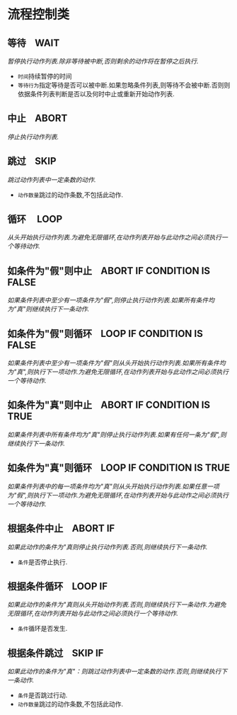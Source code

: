 # 流程控制类



## 等待    WAIT

_暂停执行动作列表.除非等待被中断,否则剩余的动作将在暂停之后执行._

- `时间`持续暂停的时间
- `等待行为`指定等待是否可以被中断.如果忽略条件列表,则等待不会被中断.否则则依据条件列表判断是否以及何时中止或重新开始动作列表.<br />



## 中止    ABORT

_停止执行动作列表._<br />



## 跳过    SKIP

_跳过动作列表中一定条数的动作._

- `动作数量`跳过的动作条数,不包括此动作.<br />



## 循环     LOOP

_从头开始执行动作列表.为避免无限循环,在动作列表开始与此动作之间必须执行一个等待动作._<br />



## 如条件为"假"则中止    ABORT IF CONDITION IS FALSE

_如果条件列表中至少有一项条件为"假",则停止执行动作列表.如果所有条件均为"真"则继续执行下一条动作._<br />



## 如条件为"假"则循环    LOOP IF CONDITION IS FALSE

_如果条件列表中至少有一项条件为"假"则从头开始执行动作列表.如果所有条件均为"真",则执行下一项动作.为避免无限循环,在动作列表开始与此动作之间必须执行一个等待动作._<br />



## 如条件为"真"则中止    ABORT IF CONDITION IS TRUE

_如果条件列表中所有条件均为"真"则停止执行动作列表.如果有任何一条为"假",则继续执行下一条动作._<br />



## 如条件为"真"则循环    LOOP IF CONDITION IS TRUE

_如果条件列表中的每一项条件均为"真"则从头开始执行动作列表.如果任意一项为"假",则执行下一项动作.为避免无限循环,在动作列表开始与此动作之间必须执行一个等待动作._<br />



## 根据条件中止    ABORT IF

_如果此动作的条件为"真则停止执行动作列表.否则,则继续执行下一条动作._

- `条件`是否停止执行.<br />



## 根据条件循环    LOOP IF

_如果此动作的条件为"真则从头开始动作列表.否则,则继续执行下一条动作.为避免无限循环,在动作列表开始与此动作之间必须执行一个等待动作._

- `条件`循环是否发生.<br />



## 根据条件跳过    SKIP IF

_如果此动作的条件为"真"：则跳过动作列表中一定条数的动作.否则,则继续执行下一条动作._

- `条件`是否跳过行动.
- `动作数量`跳过的动作条数,不包括此动作.
